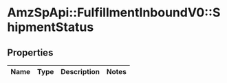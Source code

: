 # AmzSpApi::FulfillmentInboundV0::ShipmentStatus

## Properties
Name | Type | Description | Notes
------------ | ------------- | ------------- | -------------

